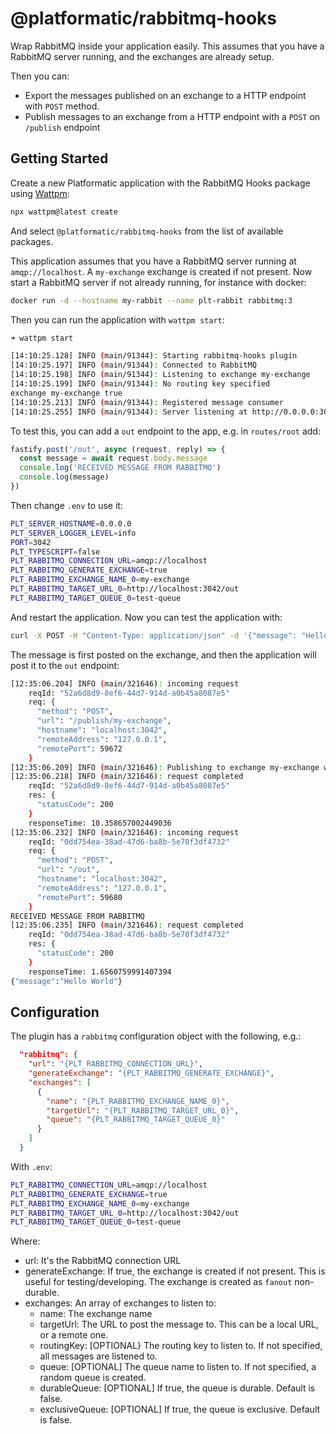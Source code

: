 # @platformatic/rabbitmq-hooks

Wrap RabbitMQ inside your application easily.
This assumes that you have a RabbitMQ server running, and the exchanges are already setup.

Then you can:
- Export the messages published on an exchange to a HTTP endpoint with `POST` method.
- Publish messages to an exchange from a HTTP endpoint with a `POST` on `/publish` endpoint


## Getting Started

Create a new Platformatic application with the RabbitMQ Hooks package using [Wattpm](https://platformatic.io/docs/wattpm):

```bash
npx wattpm@latest create
```

And select `@platformatic/rabbitmq-hooks` from the list of available packages.

This application assumes that you have a RabbitMQ server running at `amqp://localhost`. A `my-exchange` exchange is created if not present.
Now start a RabbitMQ server if not already running, for instance with docker:

```bash
docker run -d --hostname my-rabbit --name plt-rabbit rabbitmq:3
```

Then you can run the application with `wattpm start`:

```bash
➜ wattpm start

[14:10:25.128] INFO (main/91344): Starting rabbitmq-hooks plugin
[14:10:25.197] INFO (main/91344): Connected to RabbitMQ
[14:10:25.198] INFO (main/91344): Listening to exchange my-exchange
[14:10:25.199] INFO (main/91344): No routing key specified
exchange my-exchange true
[14:10:25.213] INFO (main/91344): Registered message consumer
[14:10:25.255] INFO (main/91344): Server listening at http://0.0.0.0:3042
```

To test this, you can add a `out` endpoint to the app, e.g. in `routes/root` add:

```javascript
fastify.post('/out', async (request, reply) => {
  const message = await request.body.message
  console.log('RECEIVED MESSAGE FROM RABBITMQ')
  console.log(message)
})
```

Then change `.env` to use it:

```bash
PLT_SERVER_HOSTNAME=0.0.0.0
PLT_SERVER_LOGGER_LEVEL=info
PORT=3042
PLT_TYPESCRIPT=false
PLT_RABBITMQ_CONNECTION_URL=amqp://localhost
PLT_RABBITMQ_GENERATE_EXCHANGE=true
PLT_RABBITMQ_EXCHANGE_NAME_0=my-exchange
PLT_RABBITMQ_TARGET_URL_0=http://localhost:3042/out
PLT_RABBITMQ_TARGET_QUEUE_0=test-queue
```

And restart the application. Now you can test the application with:

```bash
curl -X POST -H "Content-Type: application/json" -d '{"message": "Hello World"}' http://localhost:3042/publish/my-exchange
```

The message is first posted on the exchange, and then the application will post it to the `out` endpoint:

```bash
[12:35:06.204] INFO (main/321646): incoming request
    reqId: "52a6d8d9-8ef6-44d7-914d-a0b45a8087e5"
    req: {
      "method": "POST",
      "url": "/publish/my-exchange",
      "hostname": "localhost:3042",
      "remoteAddress": "127.0.0.1",
      "remotePort": 59672
    }
[12:35:06.209] INFO (main/321646): Publishing to exchange my-exchange with routing key undefined
[12:35:06.218] INFO (main/321646): request completed
    reqId: "52a6d8d9-8ef6-44d7-914d-a0b45a8087e5"
    res: {
      "statusCode": 200
    }
    responseTime: 10.358657002449036
[12:35:06.232] INFO (main/321646): incoming request
    reqId: "0dd754ea-38ad-47d6-ba8b-5e70f3df4732"
    req: {
      "method": "POST",
      "url": "/out",
      "hostname": "localhost:3042",
      "remoteAddress": "127.0.0.1",
      "remotePort": 59680
    }
RECEIVED MESSAGE FROM RABBITMQ
[12:35:06.235] INFO (main/321646): request completed
    reqId: "0dd754ea-38ad-47d6-ba8b-5e70f3df4732"
    res: {
      "statusCode": 200
    }
    responseTime: 1.6560759991407394
{"message":"Hello World"}
```

## Configuration

The plugin has a `rabbitmq` configuration object with the following, e.g.:

```json
  "rabbitmq": {
    "url": "{PLT_RABBITMQ_CONNECTION_URL}",
    "generateExchange": "{PLT_RABBITMQ_GENERATE_EXCHANGE}",
    "exchanges": [
      {
        "name": "{PLT_RABBITMQ_EXCHANGE_NAME_0}",
        "targetUrl": "{PLT_RABBITMQ_TARGET_URL_0}",
        "queue": "{PLT_RABBITMQ_TARGET_QUEUE_0}"
      }
    ]
  }
```
With `.env`:

```bash
PLT_RABBITMQ_CONNECTION_URL=amqp://localhost
PLT_RABBITMQ_GENERATE_EXCHANGE=true
PLT_RABBITMQ_EXCHANGE_NAME_0=my-exchange
PLT_RABBITMQ_TARGET_URL_0=http://localhost:3042/out
PLT_RABBITMQ_TARGET_QUEUE_0=test-queue
```

Where:
- url: It's the RabbitMQ connection URL
- generateExchange: If true, the exchange is created if not present. This is useful for testing/developing. The exchange is created as `fanout` non-durable.
- exchanges: An array of exchanges to listen to:
    - name: The exchange name
    - targetUrl: The URL to post the message to. This can be a local URL, or a remote one.
    - routingKey: [OPTIONAL} The routing key to listen to. If not specified, all messages are listened to.
    - queue: [OPTIONAL] The queue name to listen to. If not specified, a random queue is created.
    - durableQueue: [OPTIONAL] If true, the queue is durable. Default is false.
    - exclusiveQueue: [OPTIONAL] If true, the queue is exclusive. Default is false.


